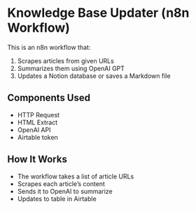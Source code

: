 # Knowledge Base Updater (n8n Workflow)

This is an n8n workflow that:
1. Scrapes articles from given URLs
2. Summarizes them using OpenAI GPT
3. Updates a Notion database or saves a Markdown file

## Components Used
- HTTP Request
- HTML Extract
- OpenAI API
- Airtable token

## How It Works
- The workflow takes a list of article URLs
- Scrapes each article’s content
- Sends it to OpenAI to summarize
- Updates to table in Airtable
